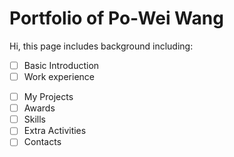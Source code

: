 # Portfolio of Po-Wei Wang

Hi, this page includes background including:
- [ ] Basic Introduction
- [ ] Work experience
<!-- - [ ] Education -->
- [ ] My Projects
- [ ] Awards
- [ ] Skills
- [ ] Extra Activities
- [ ] Contacts
